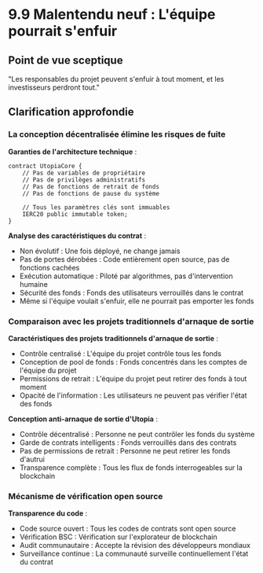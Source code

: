 # 9.9 Malentendu neuf : L'équipe pourrait s'enfuir

## Point de vue sceptique
"Les responsables du projet peuvent s'enfuir à tout moment, et les investisseurs perdront tout."

## Clarification approfondie

### La conception décentralisée élimine les risques de fuite

**Garanties de l'architecture technique** :

```solidity
contract UtopiaCore {
    // Pas de variables de propriétaire
    // Pas de privilèges administratifs
    // Pas de fonctions de retrait de fonds
    // Pas de fonctions de pause du système
    
    // Tous les paramètres clés sont immuables
    IERC20 public immutable token;
}
```

**Analyse des caractéristiques du contrat** :

- Non évolutif : Une fois déployé, ne change jamais
- Pas de portes dérobées : Code entièrement open source, pas de fonctions cachées
- Exécution automatique : Piloté par algorithmes, pas d'intervention humaine
- Sécurité des fonds : Fonds des utilisateurs verrouillés dans le contrat
- Même si l'équipe voulait s'enfuir, elle ne pourrait pas emporter les fonds

### Comparaison avec les projets traditionnels d'arnaque de sortie

**Caractéristiques des projets traditionnels d'arnaque de sortie** :

- Contrôle centralisé : L'équipe du projet contrôle tous les fonds
- Conception de pool de fonds : Fonds concentrés dans les comptes de l'équipe du projet
- Permissions de retrait : L'équipe du projet peut retirer des fonds à tout moment
- Opacité de l'information : Les utilisateurs ne peuvent pas vérifier l'état des fonds

**Conception anti-arnaque de sortie d'Utopia** :

- Contrôle décentralisé : Personne ne peut contrôler les fonds du système
- Garde de contrats intelligents : Fonds verrouillés dans des contrats
- Pas de permissions de retrait : Personne ne peut retirer les fonds d'autrui
- Transparence complète : Tous les flux de fonds interrogeables sur la blockchain

### Mécanisme de vérification open source

**Transparence du code** :

- Code source ouvert : Tous les codes de contrats sont open source
- Vérification BSC : Vérification sur l'explorateur de blockchain
- Audit communautaire : Accepte la révision des développeurs mondiaux
- Surveillance continue : La communauté surveille continuellement l'état du contrat